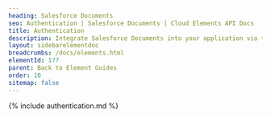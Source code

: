 ```yaml
---
heading: Salesforce Documents
seo: Authentication | Salesforce Documents | Cloud Elements API Docs
title: Authentication
description: Integrate Salesforce Documents into your application via the Cloud Elements APIs.
layout: sidebarelementdoc
breadcrumbs: /docs/elements.html
elementId: 177
parent: Back to Element Guides
order: 10
sitemap: false
---
```


{% include authentication.md %}
